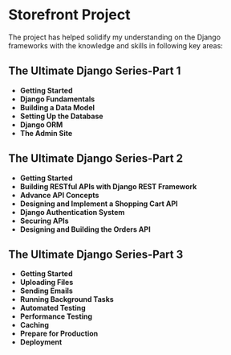 # Storefront Project
The project has helped solidify my understanding on the Django frameworks with the knowledge and skills in following key areas:
## The Ultimate Django Series-Part 1
 - **Getting Started**
 - **Django Fundamentals**
 - **Building a Data Model**
 - **Setting Up the Database**
 - **Django ORM**
 - **The Admin Site**

## The Ultimate Django Series-Part 2
 - **Getting Started**
 - **Building RESTful APIs with Django REST Framework**
 - **Advance API Concepts**
 - **Designing and Implement a Shopping Cart API**
 - **Django Authentication System**
 - **Securing APIs**
 - **Designing and Building the Orders API**

## The Ultimate Django Series-Part 3
 - **Getting Started**
 - **Uploading Files**
 - **Sending Emails**
 - **Running Background Tasks**
 - **Automated Testing**
 - **Performance Testing**
 - **Caching**
 - **Prepare for Production**
 - **Deployment**
